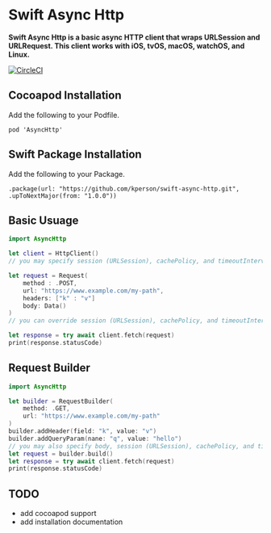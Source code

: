 # Swift Async Http

**Swift Async Http is a basic async HTTP client that wraps URLSession and URLRequest.
This client works with iOS, tvOS, macOS, watchOS, and Linux.**


[![CircleCI](https://circleci.com/gh/kperson/swift-async-http/tree/master.svg?style=svg)](https://circleci.com/gh/kperson/swift-async-http/?branch=master)

## Cocoapod Installation
Add the following to your Podfile.
```
pod 'AsyncHttp'
```

## Swift Package Installation
Add the following to your Package.
```
.package(url: "https://github.com/kperson/swift-async-http.git", .upToNextMajor(from: "1.0.0"))
```


## Basic Usuage
```swift
import AsyncHttp

let client = HttpClient()
// you may specify session (URLSession), cachePolicy, and timeoutInterval optionaly for the client

let request = Request(
    method : .POST,
    url: "https://www.example.com/my-path",
    headers: ["k" : "v"]
    body: Data()
)
// you can override session (URLSession), cachePolicy, and timeoutInterval for reach request if you like by providing extra parameters

let response = try await client.fetch(request)
print(response.statusCode)
```

## Request Builder
```swift
import AsyncHttp

let builder = RequestBuilder(
    method: .GET, 
    url: "https://www.example.com/my-path"
)
builder.addHeader(field: "k", value: "v")
builder.addQueryParam(nane: "q", value: "hello")
// you may also specify body, session (URLSession), cachePolicy, and timeoutInterval
let request = builder.build()
let response = try await client.fetch(request)
print(response.statusCode)
```

## TODO
 - add cocoapod support
 - add installation documentation
